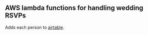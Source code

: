 ## AWS lambda functions for handling wedding RSVPs

Adds each person to [airtable](https://airtable.com/tblXtSMTTqqJ49Lo0/viwQJpzlBBndgv58L?blocks=hide).
